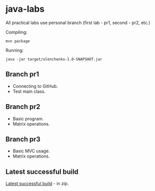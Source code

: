 # java-labs
All practical labs use personal branch (first lab - pr1, second - pr2, etc.)

Compiling:
```
mvn package
```
Running:
```
java -jar target/olenchenko-1.0-SNAPSHOT.jar
```

## Branch pr1
- Connecting to GitHub.
- Test main class.

## Branch pr2
- Basic program.
- Matrix operations.

## Branch pr3
- Basic MVC usage.
- Matrix operations.


## Latest successful build
[Latest successful build](https://nightly.link/golenchenko/java-labs-olenchenko/workflows/maven-publish/main/Package.zip) - in zip.